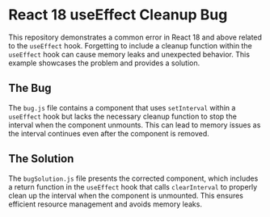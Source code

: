 # React 18 useEffect Cleanup Bug

This repository demonstrates a common error in React 18 and above related to the `useEffect` hook.  Forgetting to include a cleanup function within the `useEffect` hook can cause memory leaks and unexpected behavior.  This example showcases the problem and provides a solution.

## The Bug

The `bug.js` file contains a component that uses `setInterval` within a `useEffect` hook but lacks the necessary cleanup function to stop the interval when the component unmounts. This can lead to memory issues as the interval continues even after the component is removed.

## The Solution

The `bugSolution.js` file presents the corrected component, which includes a return function in the `useEffect` hook that calls `clearInterval` to properly clean up the interval when the component is unmounted.  This ensures efficient resource management and avoids memory leaks.
